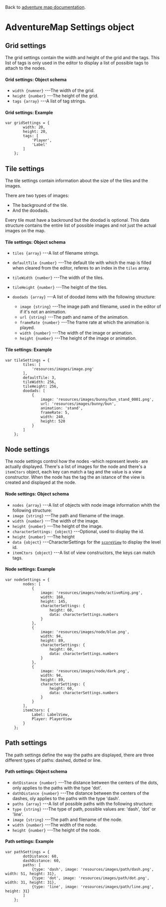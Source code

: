 Back to [adventure map documentation](./readme.md).

# AdventureMap Settings object

## Grid settings

The grid settings contain the width and height of the grid and the tags.
This list of tags is only used in the editor to display a list of possible tags to
attach to the nodes.

#### Grid settings: Object schema

 + `width {numner}` ---The width of the grid.
 + `height {number}` ---The height of the grid.
 + `tags {array}` ---A list of tag strings.

#### Grid settings: Example
~~~
var gridSettings = {
		width: 20,
		height: 20,
		tags: [
			'Player',
			'Label'
		]
	};
~~~

## Tile settings

The tile settings contain information about the size of the tiles and the images.

There are two types of images:

+ The background of the tile.
+ And the doodads.

Every tile must have a backround but the doodad is optional.  This data structure contains the entire list of possible images and not just the actual images on the map.

#### Tile settings: Object schema

 + `tiles {array}` ---A list of filename strings.
 + `defaultTile {number}` ---The default tile with which the map is filled when cleared from the editor, referes to an index in the `tiles` array.
 + `tileWidth {number}` ---The width of the tiles.
 + `tileHeight {number}` ---The height of the tiles.
 + `doodads {array}` ---A list of doodad items with the following structure:
 
    + `image {string}` ---The image path and filename, used in the editor of if it's not an animation.
    + `url {string}` ---The path and name of the animation.
    + `frameRate {number}` ---The frame rate at which the animation is played.
    + `width {number}` ---The width of the image or animation.
    + `height {number}` ---The height of the image or animation.


#### Tile settings: Example
~~~
var tileSettings = {
		tiles: [
			'resources/images/image.png'
		],
		defaultTile: 3,
		tileWidth: 256,
		tileHeight: 256,
		doodads: [
			{
				image: 'resources/images/bunny/bun_stand_0001.png',
				url: 'resources/images/bunny/bun',
				animation: 'stand',
				frameRate: 5,
				width: 240,
				height: 520
			}
		]
	};
~~~

## Node settings

The node settings control how the nodes -which represent levels- are actually displayed.
There's a list of images for the node and there's a `itemCtors` object, each key can match
a tag and the value is a view constructor. When the node has the tag the an istance of the
view is created and displayed at the node.

#### Node settings: Object schema

 + `nodes {array}` ---A list of objects with node image information whith the following structure:
  + `image {string}` ---The path and filename of the image.
  + `width {number}` ---The width of the image.
  + `height {number}` ---The height of the image.
  + `characterSettings: {object}` ---Optional, used to display the id.
   + `height {number}` ---The height
   + `data {object}` ---CharacterSettings for the [`scoreView`](http://doc.gameclosure.com/api/ui-text.html#class-ui.scoreview) to display the level id.
 + `itemCtors {object}` ---A list of view constructors, the keys can match tags.

#### Node settings: Example

~~~
var nodeSettings = {
		nodes: [
			{
				image: 'resources/images/node/activeRing.png',
				width: 168,
				height: 145,
				characterSettings: {
					height: 60,
					data: characterSettings.numbers
				}
			},
			{
				image: 'resources/images/node/blue.png',
				width: 94,
				height: 89,
				characterSettings: {
					height: 60,
					data: characterSettings.numbers
				}
			},
			{
				image: 'resources/images/node/dark.png',
				width: 94,
				height: 89,
				characterSettings: {
					height: 60,
					data: characterSettings.numbers
				}
			}
		],
		itemCtors: {
			Label: LabelView,
			Player: PlayerView
		}
	};
~~~

## Path settings

The path settings define the way the paths are displayed, there are three different
types of paths: dashed, dotted or line.

#### Path settings: Object schema

 + `dotDistance {number}` ---The distance between the centers of the dots, only applies to the paths with the type 'dot'.
 + `dathDistance {number}` ---The distance between the centers of the dashes, oly applies to the paths with the type 'dash'.
 + `paths {array}` ---A list of possible paths with the following structure:
  + `type {string}` ---The type of path, possible values are: 'dash', 'dot' or 'line'.
  + `image {string}` ---The path and filename of the node.
  + `width {number}` ---The width of the node.
  + `height {number}` ---The height of the node.

#### Path settings: Example

~~~
var pathSettings = {
		dotDistance: 60,
		dashDistance: 60,
		paths: [
			{type: 'dash', image: 'resources/images/path/dash.png', width: 51, height: 31},
			{type: 'dot', image: 'resources/images/path/dot.png', width: 31, height: 31},
			{type: 'line', image: 'resources/images/path/line.png', height: 31}
		]
	};
~~~